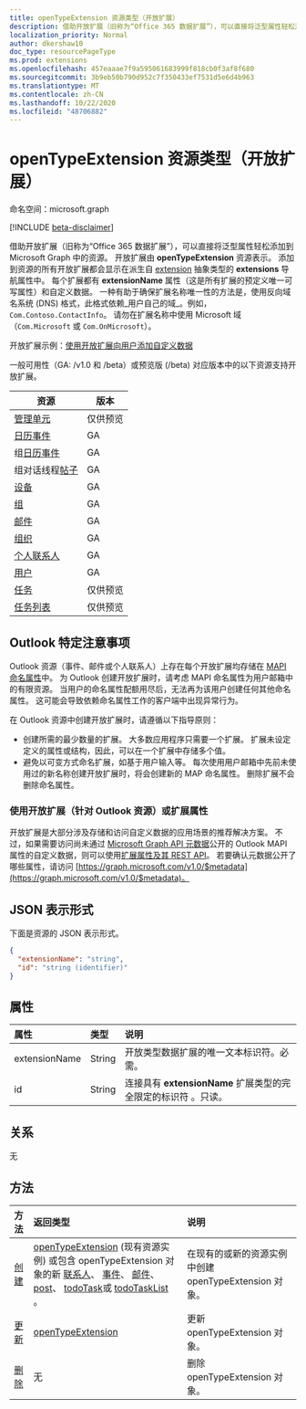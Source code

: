 ```yaml
---
title: openTypeExtension 资源类型（开放扩展）
description: 借助开放扩展（旧称为“Office 365 数据扩展”），可以直接将泛型属性轻松添加到 Microsoft Graph 中的资源。
localization_priority: Normal
author: dkershaw10
doc_type: resourcePageType
ms.prod: extensions
ms.openlocfilehash: 457eaaae7f9a595061683999f818cb0f3af8f680
ms.sourcegitcommit: 3b9eb50b790d952c7f350433ef7531d5e6d4b963
ms.translationtype: MT
ms.contentlocale: zh-CN
ms.lasthandoff: 10/22/2020
ms.locfileid: "48706882"
---
```

# <a name="opentypeextension-resource-type-open-extensions"></a>openTypeExtension 资源类型（开放扩展）

命名空间：microsoft.graph

[!INCLUDE [beta-disclaimer](../../includes/beta-disclaimer.md)]

借助开放扩展（旧称为“Office 365 数据扩展”），可以直接将泛型属性轻松添加到 Microsoft Graph 中的资源。
开放扩展由 **openTypeExtension** 资源表示。 添加到资源的所有开放扩展都会显示在派生自 [extension](extension.md) 抽象类型的 **extensions** 导航属性中。  每个扩展都有 **extensionName** 属性（这是所有扩展的预定义唯一可写属性）和自定义数据。 一种有助于确保扩展名称唯一性的方法是，使用反向域名系统 (DNS) 格式，此格式依赖_用户自己的域_。例如，`Com.Contoso.ContactInfo`。 请勿在扩展名称中使用 Microsoft 域（`Com.Microsoft` 或 `Com.OnMicrosoft`）。

开放扩展示例：[使用开放扩展向用户添加自定义数据](/graph/extensibility-open-users)

一般可用性（GA: /v1.0 和 /beta）或预览版 (/beta) 对应版本中的以下资源支持开放扩展。

| 资源 | 版本 |
|---------------|-------|
| [管理单元](administrativeunit.md)  | 仅供预览 |
| [日历事件](event.md) | GA |
| 组[日历事件](event.md) | GA |
| 组对话线程[帖子](post.md) | GA |
| [设备](device.md) | GA |
| [组](group.md) | GA |
| [邮件](message.md) | GA |
| [组织](organization.md) | GA |
| [个人联系人](contact.md) | GA |
| [用户](user.md) | GA |
| [任务](todotask.md)  | 仅供预览 ||
| [任务列表](todotasklist.md)  | 仅供预览 ||

## <a name="outlook-specific-considerations"></a>Outlook 特定注意事项

Outlook 资源（事件、邮件或个人联系人）上存在每个开放扩展均存储在 [MAPI 命名属性](/office/client-developer/outlook/mapi/mapi-named-properties)中。 为 Outlook 创建开放扩展时，请考虑 MAPI 命名属性为用户邮箱中的有限资源。 当用户的命名属性配额用尽后，无法再为该用户创建任何其他命名属性。 这可能会导致依赖命名属性工作的客户端中出现异常行为。

在 Outlook 资源中创建开放扩展时，请遵循以下指导原则：

- 创建所需的最少数量的扩展。 大多数应用程序只需要一个扩展。 扩展未设定定义的属性或结构，因此，可以在一个扩展中存储多个值。
- 避免以可变方式命名扩展，如基于用户输入等。 每次使用用户邮箱中先前未使用过的新名称创建开放扩展时，将会创建新的 MAP 命名属性。 删除扩展不会删除命名属性。

### <a name="use-open-extensions-for-outlook-resources-or-extended-properties"></a>使用开放扩展（针对 Outlook 资源）或扩展属性

开放扩展是大部分涉及存储和访问自定义数据的应用场景的推荐解决方案。 不过，如果需要访问尚未通过 [Microsoft Graph API 元数据](../index.md)公开的 Outlook MAPI 属性的自定义数据，则可以使用[扩展属性及其 REST API](extended-properties-overview.md)。 若要确认元数据公开了哪些属性，请访问 [https://graph.microsoft.com/v1.0/$metadata](https://graph.microsoft.com/v1.0/$metadata)。

## <a name="json-representation"></a>JSON 表示形式

下面是资源的 JSON 表示形式。

<!-- {
  "blockType": "resource",
  "optionalProperties": [

  ],
  "@odata.type": "microsoft.graph.openTypeExtension"
}-->

```json
{
  "extensionName": "string",
  "id": "string (identifier)"
}
```

## <a name="properties"></a>属性

| 属性 | 类型 | 说明 |
|:---------------|:--------|:----------|
|extensionName|String|开放类型数据扩展的唯一文本标识符。必需。|
|id|String| 连接具有 **extensionName** 扩展类型的完全限定的标识符 。只读。|

## <a name="relationships"></a>关系

无

## <a name="methods"></a>方法

| 方法 | 返回类型 | 说明 |
|:---------------|:--------|:----------|
|[创建](../api/opentypeextension-post-opentypeextension.md) | [openTypeExtension](opentypeextension.md) (现有资源实例) 或包含 openTypeExtension 对象的新 [联系人](contact.md)、 [事件](event.md)、 [邮件](message.md)、 [post](post.md)、 [todoTask](todotask.md)或 [todoTaskList](todotasklist.md) 。 | 在现有的或新的资源实例中创建 openTypeExtension 对象。||[获取](../api/opentypeextension-get.md) | [openTypeExtension](opentypeextension.md) |读取 openTypeExtension 对象的属性和关系。|
|[更新](../api/opentypeextension-update.md) | [openTypeExtension](opentypeextension.md) |更新 openTypeExtension 对象。 |
|[删除](../api/opentypeextension-delete.md) | 无 |删除 openTypeExtension 对象。 |

<!-- uuid: 8fcb5dbc-d5aa-4681-8e31-b001d5168d79
2015-10-25 14:57:30 UTC -->
<!--
{
  "type": "#page.annotation",
  "description": "openTypeExtension resource",
  "keywords": "",
  "section": "documentation",
  "tocPath": "",
  "suppressions": []
}
-->

